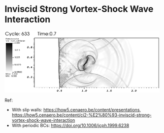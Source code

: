 # Inviscid Strong Vortex-Shock Wave Interaction

![](vsi.png)

Ref: 
- With slip walls: https://how5.cenaero.be/content/presentations, https://how5.cenaero.be/content/ci2-%E2%80%93-inviscid-strong-vortex-shock-wave-interaction
- With periodic BCs: https://doi.org/10.1006/jcph.1999.6238